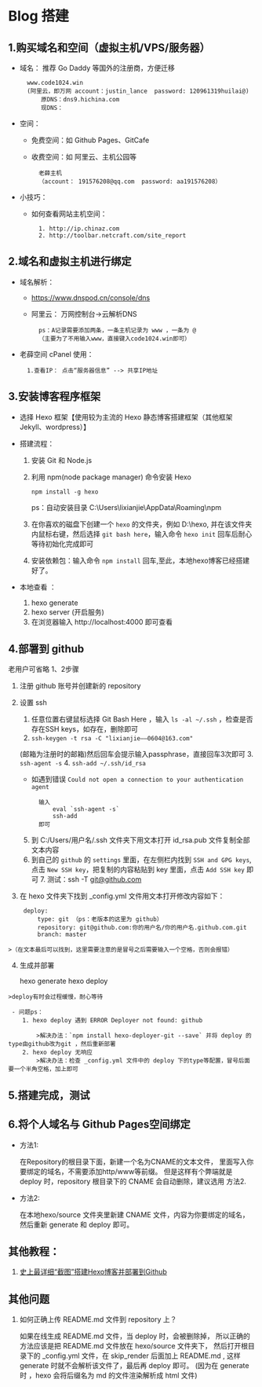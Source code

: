 # Blog 搭建 #

## 1.购买域名和空间（虚拟主机/VPS/服务器） ##

- 域名： 推荐 Go Daddy 等国外的注册商，方便迁移
		
		www.code1024.win
		(阿里云，即万网 account：justin_lance  password: 120961319huilai@)
			原DNS：dns9.hichina.com
			现DNS：

- 空间：  
	- 免费空间：如 Github Pages、GitCafe

	- 收费空间：如 阿里云、主机公园等
	
			老薛主机
			（account： 191576208@qq.com  password: aa191576208）

- 小技巧：
	- 如何查看网站主机空间：
	
			1. http://ip.chinaz.com
			2. http://toolbar.netcraft.com/site_report 

## 2.域名和虚拟主机进行绑定 ##
	
- 域名解析： 
	- https://www.dnspod.cn/console/dns	

	- 阿里云： 万网控制台->云解析DNS
	
			ps：A记录需要添加两条，一条主机记录为 www ，一条为 @ 
			（主要为了不用输入www，直接键入code1024.win即可）
	
- 老薛空间 cPanel 使用：

		1.查看IP： 点击“服务器信息” --> 共享IP地址

## 3.安装博客程序框架 ##
- 选择 Hexo 框架【使用较为主流的 Hexo 静态博客搭建框架（其他框架 Jekyll、wordpress）】
- 搭建流程：
	1. 安装 Git 和 Node.js
	2. 利用 npm(node package manager) 命令安装 Hexo 
		
		`npm install -g hexo`

		ps：自动安装目录 C:\Users\lixianjie\AppData\Roaming\npm

	3. 在你喜欢的磁盘下创建一个 `hexo` 的文件夹，例如 D:\hexo, 并在该文件夹内鼠标右键，然后选择 `git bash here`，输入命令 `hexo init` 回车后耐心等待初始化完成即可
	4. 安装依赖包：输入命令 `npm install` 回车,至此，本地hexo博客已经搭建好了。
- 本地查看 ： 

	1. hexo generate
	2. hexo server (开启服务) 
	3. 在浏览器输入 http://localhost:4000 即可查看
		
## 4.部署到 github ##
   老用户可省略 1、2步骤

  1. 注册 github 账号并创建新的 repository
  2. 设置 ssh 
	  1. 任意位置右键鼠标选择 Git Bash Here ，输入 `ls -al ~/.ssh` ，检查是否存在SSH keys，如存在，删除即可
	  2. `ssh-keygen -t rsa -C "lixianjie——0604@163.com"`
	  	
		(邮箱为注册时的邮箱)然后回车会提示输入passphrase，直接回车3次即可
	  3. `ssh-agent -s`
	  4. `ssh-add ~/.ssh/id_rsa`
	  	
		- 如遇到错误 `Could not open a connection to your authentication agent`

				输入 
					eval `ssh-agent -s`
					ssh-add
				即可

	  5. 到 C:/Users/用户名/.ssh 文件夹下用文本打开 id_rsa.pub 文件复制全部文本内容
	  6. 到自己的 `github` 的 `settings` 里面，在左侧栏内找到 `SSH and GPG keys`,点击 `New SSH key`，把复制的内容粘贴到 key 里面，点击 `Add SSH key` 即可
	7. 测试：ssh -T git@github.com
  3. 在 hexo 文件夹下找到 _config.yml 文件用文本打开修改内容如下：
  
		  deploy:
			  type: git （ps：老版本的这里为 github）
			  repository: git@github.com:你的用户名/你的用户名.github.com.git
			  branch: master
	>（在文本最后可以找到，这里需要注意的是冒号之后需要输入一个空格，否则会报错）
  4. 生成并部署
	
		hexo generate 
		hexo deploy

	>deploy有时会过程缓慢，耐心等待

	 - 问题ps：
        1. hexo deploy 遇到 ERROR Deployer not found: github
	        
		  	>解决办法：`npm install hexo-deployer-git --save` 并将 deploy 的 type由github改为git ，然后重新部署
	    2. hexo deploy 无响应
            >解决办法：检查 _config.yml 文件中的 deploy 下的type等配置，冒号后面要一个半角空格，加上即可
## 5.搭建完成，测试 ##

## 6.将个人域名与 Github Pages空间绑定 ##
- 方法1: 
	 
	在Repository的根目录下面，新建一个名为CNAME的文本文件，
	里面写入你要绑定的域名，不需要添加http/www等前缀。
	但是这样有个弊端就是 deploy 时，repository 根目录下的 CNAME 会自动删除，建议选用 方法2.

- 方法2: 

	在本地hexo/source 文件夹里新建 CNAME 文件，内容为你要绑定的域名，然后重新 generate 和 deploy 即可。

## 其他教程： ##
	
1. [史上最详细“截图”搭建Hexo博客并部署到Github](http://jingyan.baidu.com/article/d8072ac47aca0fec95cefd2d.html)

## 其他问题 ##
1. 如何正确上传 README.md 文件到 repository 上？

	如果在线生成 README.md 文件，当 deploy 时，会被删除掉，
	所以正确的方法应该是把 README.md 文件放在 hexo/source 文件夹下，
	然后打开根目录下的 _config.yml 文件，在 skip_render 后面加上 README.md ,
	这样 generate 时就不会解析该文件了，最后再 deploy 即可。
	(因为在 generate 时 ，hexo 会将后缀名为 md 的文件渲染解析成 html 文件)
